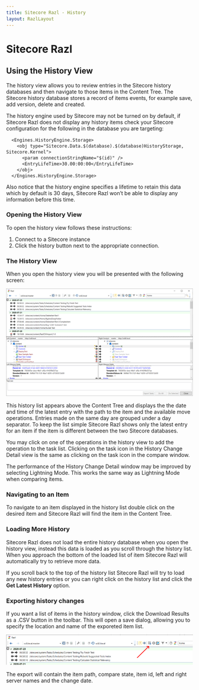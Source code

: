 ```yaml
---
title: Sitecore Razl - History
layout: RazlLayout
---
```


# Sitecore Razl

## Using the History View

The history view allows you to review entries in the Sitecore history databases and then navigate to those items in the Content Tree. The Sitecore history database stores a record of items events, for example save, add version, delete and created.

The history engine used by Sitecore may not be turned on by default, if Sitecore Razl does not display any history items check your Sitecore configuration for the following in the database you are targeting:

	  <Engines.HistoryEngine.Storage>
		<obj type="Sitecore.Data.$(database).$(database)HistoryStorage, Sitecore.Kernel">
		  <param connectionStringName="$(id)" />
		  <EntryLifeTime>30.00:00:00</EntryLifeTime>
		</obj>
	  </Engines.HistoryEngine.Storage>

Also notice that the history engine specifies a lifetime to retain this data which by default is 30 days, Sitecore Razl won’t be able to display any information before this time.

### Opening the History View

To open the history view follows these instructions:

1. Connect to a Sitecore instance
2. Click the history button next to the appropriate connection.

### The History View

When you open the history view you will be presented with the following screen:

![](/Images/Razl-V4/history1.png)

This history list appears above the Content Tree and displays the the date and time of the latest entry with the path to the item and the available move operations. Entries made on the same day are grouped under a day separator. To keep the list simple Sitecore Razl shows only the latest entry for an item if the item is different between the two Sitecore databases.

You may click on one of the operations in the history view to add the operation to the task list. Clicking on the task icon in the History Change Detail view is the same as clicking on the task icon in the compare window.

The performance of the History Change Detail window may be improved by selecting Lightning Mode. This works the same way as Lightning Mode when comparing items.

### Navigating to an Item

To navigate to an item displayed in the history list double click on the desired item and Sitecore Razl will find the item in the Content Tree.

### Loading More History

Sitecore Razl does not load the entire history database when you open the history view, instead this data is loaded as you scroll through the history list. When you approach the bottom of the loaded list of item Sitecore Razl will automatically try to retrieve more data.

If you scroll back to the top of the history list Sitecore Razl will try to load any new history entries or you can right click on the history list and click the **Get Latest History** option.

### Exporting history changes
If you want a list of items in the history window, click the Download Results as a .CSV button in the toolbar. This will open a save dialog, allowing you to specify the location and name of the exporeted item list.

![](/Images/Razl-V4/HistoryExport.png)

The export will contain the item path, compare state, item id, left and right server names and the change date.

